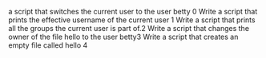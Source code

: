  a script that switches the current user to the user betty 0
Write a script that prints the effective username of the current user 1
Write a script that prints all the groups the current user is part of.2
Write a script that changes the owner of the file hello to the user betty3
Write a script that creates an empty file called hello 4
